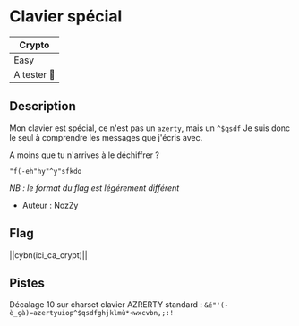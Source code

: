 # Clavier spécial

| Crypto      |
|-------------|
| Easy    |
| A tester 🎯 |
## Description

Mon clavier est spécial, ce n'est pas un `azerty`, mais un `^$qsdf`
Je suis donc le seul à comprendre les messages que j'écris avec.

A moins que tu n'arrives à le déchiffrer ?

`"f(-eh"hy"^y"sfkdo`

*NB : le format du flag est légérement différent*

- Auteur : NozZy

## Flag
||cybn(ici_ca_crypt)||

## Pistes
Décalage 10 sur charset clavier AZRERTY standard : ``&é"'(-è_çà)=azertyuiop^$qsdfghjklmù*<wxcvbn,;:!``
